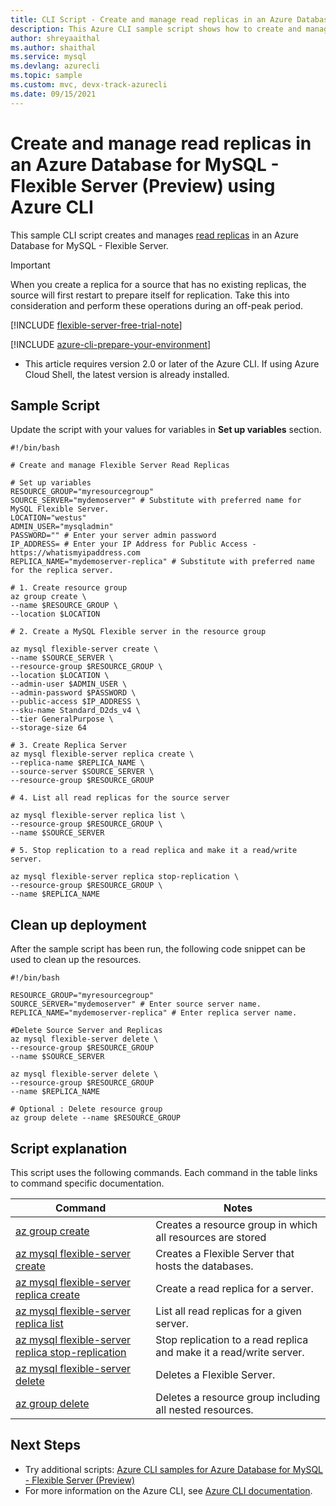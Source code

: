 ```yaml
---
title: CLI Script - Create and manage read replicas in an Azure Database for MySQL - Flexible Server (Preview)
description: This Azure CLI sample script shows how to create and manage read replicas in an Azure Database for MySQL - Flexible Server
author: shreyaaithal
ms.author: shaithal
ms.service: mysql
ms.devlang: azurecli
ms.topic: sample
ms.custom: mvc, devx-track-azurecli
ms.date: 09/15/2021
---
```


# Create and manage read replicas in an Azure Database for MySQL - Flexible Server (Preview) using Azure CLI

This sample CLI script creates and manages [read replicas](../concepts-read-replicas.md) in an Azure Database for MySQL - Flexible Server.

>[!IMPORTANT]
>When you create a replica for a source that has no existing replicas, the source will first restart to prepare itself for replication. Take this into consideration and perform these operations during an off-peak period.

[!INCLUDE [flexible-server-free-trial-note](../../includes/flexible-server-free-trial-note.md)]

[!INCLUDE [azure-cli-prepare-your-environment](../../../../includes/azure-cli-prepare-your-environment.md)]

- This article requires version 2.0 or later of the Azure CLI. If using Azure Cloud Shell, the latest version is already installed. 

## Sample Script

Update the script with your values for variables in **Set up variables** section.

```azurecli
#!/bin/bash

# Create and manage Flexible Server Read Replicas

# Set up variables
RESOURCE_GROUP="myresourcegroup" 
SOURCE_SERVER="mydemoserver" # Substitute with preferred name for MySQL Flexible Server. 
LOCATION="westus" 
ADMIN_USER="mysqladmin" 
PASSWORD="" # Enter your server admin password
IP_ADDRESS= # Enter your IP Address for Public Access - https://whatismyipaddress.com
REPLICA_NAME="mydemoserver-replica" # Substitute with preferred name for the replica server. 

# 1. Create resource group
az group create \
--name $RESOURCE_GROUP \
--location $LOCATION

# 2. Create a MySQL Flexible server in the resource group

az mysql flexible-server create \
--name $SOURCE_SERVER \
--resource-group $RESOURCE_GROUP \
--location $LOCATION \
--admin-user $ADMIN_USER \
--admin-password $PASSWORD \
--public-access $IP_ADDRESS \
--sku-name Standard_D2ds_v4 \
--tier GeneralPurpose \
--storage-size 64

# 3. Create Replica Server
az mysql flexible-server replica create \
--replica-name $REPLICA_NAME \
--source-server $SOURCE_SERVER \
--resource-group $RESOURCE_GROUP

# 4. List all read replicas for the source server

az mysql flexible-server replica list \
--resource-group $RESOURCE_GROUP \
--name $SOURCE_SERVER 

# 5. Stop replication to a read replica and make it a read/write server.

az mysql flexible-server replica stop-replication \
--resource-group $RESOURCE_GROUP \
--name $REPLICA_NAME
```

## Clean up deployment

After the sample script has been run, the following code snippet can be used to clean up the resources.

```azurecli
#!/bin/bash

RESOURCE_GROUP="myresourcegroup"
SOURCE_SERVER="mydemoserver" # Enter source server name.
REPLICA_NAME="mydemoserver-replica" # Enter replica server name. 

#Delete Source Server and Replicas
az mysql flexible-server delete \
--resource-group $RESOURCE_GROUP 
--name $SOURCE_SERVER

az mysql flexible-server delete \
--resource-group $RESOURCE_GROUP 
--name $REPLICA_NAME

# Optional : Delete resource group
az group delete --name $RESOURCE_GROUP
```

## Script explanation

This script uses the following commands. Each command in the table links to command specific documentation.

| **Command** | **Notes** |
|---|---|
|[az group create](/cli/azure/group#az_group_create)|Creates a resource group in which all resources are stored|
|[az mysql flexible-server create](/cli/azure/mysql/flexible-server#az_mysql_flexible_server_create)|Creates a Flexible Server that hosts the databases.|
|[az mysql flexible-server replica create](/cli/azure/mysql/flexible-server/replica#az_mysql_flexible_server_replica_create)|Create a read replica for a server.|
|[az mysql flexible-server replica list](/cli/azure/mysql/flexible-server/replica#az_mysql_flexible_server_replica_list)|List all read replicas for a given server.|
|[az mysql flexible-server replica stop-replication](/cli/azure/mysql/flexible-server/replica#az_mysql_flexible_server_replica_stop_replication)|Stop replication to a read replica and make it a read/write server.|
|[az mysql flexible-server delete](/cli/azure/mysql/flexible-server#az_mysql_flexible_server_delete)|Deletes a Flexible Server.|
|[az group delete](/cli/azure/group#az_group_delete) | Deletes a resource group including all nested resources.|

## Next Steps

- Try additional scripts: [Azure CLI samples for Azure Database for MySQL - Flexible Server (Preview)](../sample-scripts-azure-cli.md)
- For more information on the Azure CLI, see [Azure CLI documentation](/cli/azure).